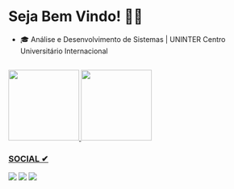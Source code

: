 # Seja Bem Vindo! 👨‍💻

- 🎓 Análise e Desenvolvimento de Sistemas | UNINTER Centro Universitário Internacional
##
<div style="display: inline_block">
    <a href="https://github.com/Alexandre752">
    <img height="140em" src="https://github-readme-stats.vercel.app/api?username=Alexandre752&show_icons=true&theme=chartreuse-dark&https://github.com/Alexandre752/github-readme-stats)">
     <img height="140em" src="https://github-readme-stats.vercel.app/api/top-langs/?username=Alexandre752&layout=compact&theme=chartreuse-dark&https://github.com/Alexandre752/github-readme-stats)">
</div>

### SOCIAL ✔
 <div>
     <a href="https://www.linkedin.com/in/ale-trindade/" alt="Linkedin" target="_blank"> <img src="https://img.shields.io/badge/LinkedIn-0077B5?style=for-the-badge&logo=linkedin&logoColor=white"></a>
     <a href="https://instagram.com/alexandretrindade1" target="_blank"><img src="https://img.shields.io/badge/-Instagram-%23E4405F?style=for-the-badge&logo=instagram&logoColor=white" target="_blank"></a>
     <a href = "mailto:alexandremorais@live.com"><img src="https://img.shields.io/badge/Microsoft_Outlook-0078D4?style=for-the-badge&logo=microsoft-outlook&logoColor=white" target="_blank"></a>
